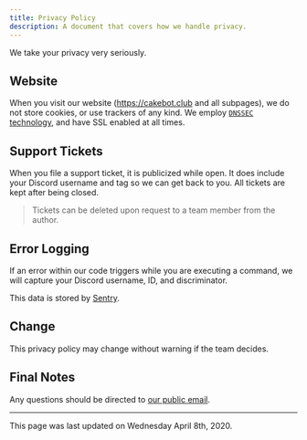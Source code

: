 ```yaml
---
title: Privacy Policy
description: A document that covers how we handle privacy.
---
```


We take your privacy very seriously.

## Website

When you visit our website (https://cakebot.club and all subpages), we do not store cookies, or use trackers of any kind.
We employ [`DNSSEC` technology](https://www.icann.org/resources/pages/dnssec-what-is-it-why-important-2019-03-05-en), and have SSL enabled at all times.

## Support Tickets

When you file a support ticket, it is publicized while open. It does include your Discord username and tag so we can get back to you.
All tickets are kept after being closed.

> Tickets can be deleted upon request to a team member from the author.

## Error Logging

If an error within our code triggers while you are executing a command, we will capture your Discord username, ID, and discriminator.

This data is stored by [Sentry](https://sentry.io).

## Change

This privacy policy may change without warning if the team decides.

## Final Notes

Any questions should be directed to [our public email](mailto:me@rdil.rocks).

---

This page was last updated on Wednesday April 8th, 2020.
